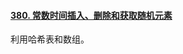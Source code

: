 #### [380. 常数时间插入、删除和获取随机元素](https://leetcode-cn.com/problems/insert-delete-getrandom-o1/)

利用哈希表和数组。